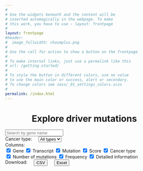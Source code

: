 ```yaml
---
#
# Use the widgets beneath and the content will be
# inserted automagically in the webpage. To make
# this work, you have to use › layout: frontpage
#
layout: frontpage
#header:
#  image_fullwidth: chasmplus.png
#
# Use the call for action to show a button on the frontpage
#
# To make internal links, just use a permalink like this
# url: /getting-started/
#
# To style the button in different colors, use no value
# to use the main color or success, alert or secondary.
# To change colors see sass/_01_settings_colors.scss
#
permalink: /index.html
---
```

<div style="text-align:center"><h1>Explore driver mutations</h1></div>

<div id="tabulator-controls" class="table-controls">
  <div class="medium-8" style="display:block;margin-left:auto;margin-right:auto;">
    <input name="name" type="text" placeholder="Search by gene name" class="form-control">
  </div>
  <div class="medium-2 columns">
    <div style="float:left;">Cancer type:</div>
    <select name="ctype" placeholder="Select a cancer type">
      <option value="All">All types</option>
      <option value="THCA">THCA</option>
      <option value="BRCA">BRCA</option>
      <option value="LGG">LGG</option>
      <option value="UCEC">UCEC</option>
      <option value="GBM">GBM</option>
      <option value="LIHC">LIHC</option>
      <option value="STAD">STAD</option>
      <option value="PRAD">PRAD</option>
      <option value="BLCA">BLCA</option>
      <option value="OV">OV</option>
      <option value="LUAD">LUAD</option>
      <option value="UVM">UVM</option>
      <option value="PAAD">PAAD</option>
      <option value="LUSC">LUSC</option>
      <option value="COAD">COAD</option>
      <option value="UCS">UCS</option>
      <option value="TGCT">TGCT</option>
      <option value="READ">READ</option>
      <option value="HNSC">HNSC</option>
      <option value="KIRP">KIRP</option>
      <option value="KIRC">KIRC</option>
      <option value="MESO">MESO</option>
      <option value="ESCA">ESCA</option>
      <option value="CESC">CESC</option>
      <option value="LAML">LAML</option>
      <option value="CHOL">CHOL</option>
      <option value="SARC">SARC</option>
      <option value="DLBC">DLBC</option>
      <option value="THYM">THYM</option>
      <option value="KICH">KICH</option>
      <option value="ACC">ACC</option>
      <option value="PCPG">PCPG</option>
    </select>
  </div>
  <div class="medium-6 columns" style="display:block;margin-left:auto;margin-right:auto;">
    Columns:<br>
    <input type="checkbox" name="Hugo_Symbol" checked> Gene
    <input type="checkbox" name="Transcript_ID" checked> Transcript
    <input type="checkbox" name="HGVSp_Short" checked> Mutation
    <input type="checkbox" name="gwCHASMplus score" checked> Score
    <input type="checkbox" name="cancer type with highest prevalence" checked> Cancer type
    <br>
    <input type="checkbox" name="number of mutations (highest cancer type)" checked> Number of mutations
    <input type="checkbox" name="frequency category (highest cancer type)" checked> Frequency
    <input type="checkbox" name="url" checked> Detailed information
  </div>
  <div class="medium-4 columns">
    Download:<br>
    <button type="button" name="csv-download">CSV</button>
    <button type="button" name="xlsx-download">Excel</button>
  </div>
</div>
<div id="example-table" class="medium-12 columns"></div>

<!--
<br>
<br>
<p><strong>Interactive viewers:</strong></p>
<ul class="side-nav">
<li><a href="http://www.cravat.us/CRAVAT/job_detail.html?job_id=collintokheim_20180815_205745">ACC: Adrenocortical carcinoma</a></li>
<li><a href="http://www.cravat.us/CRAVAT/job_detail.html?job_id=collintokheim_20180815_205936">BLCA: Bladder Urothelial Carcinoma</a></li>
<li><a href="http://www.cravat.us/CRAVAT/job_detail.html?job_id=collintokheim_20180815_205945">BRCA: Breast invasive carcinoma</a></li>
<li><a href="http://www.cravat.us/CRAVAT/job_detail.html?job_id=collintokheim_20180815_210009">CESC: Cervical squamous cell carcinoma and endocervical adenocarcinoma</a></li>
<li><a href="http://www.cravat.us/CRAVAT/job_detail.html?job_id=collintokheim_20180815_210000">CHOL: Cholangiocarcinoma</a></li>
<li><a href="http://www.cravat.us/CRAVAT/job_detail.html?job_id=collintokheim_20180815_210104">COAD: Colon adenocarcinoma</a></li>
<li><a href="http://www.cravat.us/CRAVAT/job_detail.html?job_id=collintokheim_20180815_210049">DLBC: Lymphoid Neoplasm Diffuse Large B-cell Lymphoma</a></li>
<li><a href="http://www.cravat.us/CRAVAT/job_detail.html?job_id=collintokheim_20180815_210127">ESCA: Esophageal carcinoma</a></li>
<li><a href="http://www.cravat.us/CRAVAT/job_detail.html?job_id=collintokheim_20180815_210116">GBM: Glioblastoma multiforme</a></li>
<li><a href="http://www.cravat.us/CRAVAT/job_detail.html?job_id=collintokheim_20180815_210138">HNSC: Head and Neck squamous cell carcinoma</a></li>
<li><a href="http://www.cravat.us/CRAVAT/job_detail.html?job_id=collintokheim_20180815_210213">KICH: Kidney Chromophobe</a></li>
<li><a href="http://www.cravat.us/CRAVAT/job_detail.html?job_id=collintokheim_20180815_210149">KIRC: Kidney renal clear cell carcinoma</a></li>
<li><a href="http://www.cravat.us/CRAVAT/job_detail.html?job_id=collintokheim_20180815_210247">KIRP: Kidney renal papillary cell carcinoma</a></li>
<li><a href="http://www.cravat.us/CRAVAT/job_detail.html?job_id=collintokheim_20180815_210234">LAML: Acute Myeloid Leukemia</a></li>
<li><a href="http://www.cravat.us/CRAVAT/job_detail.html?job_id=collintokheim_20180815_210225">LGG: Brain Lower Grade Glioma</a></li>
<li><a href="http://www.cravat.us/CRAVAT/job_detail.html?job_id=collintokheim_20180815_210300">LIHC: Liver hepatocellular carcinoma</a></li>
<li><a href="http://www.cravat.us/CRAVAT/job_detail.html?job_id=collintokheim_20180815_210313">LUAD: Lung adenocarcinoma</a></li>
<li><a href="http://www.cravat.us/CRAVAT/job_detail.html?job_id=collintokheim_20180815_210339">LUSC: Lung squamous cell carcinoma</a></li>
<li><a href="http://www.cravat.us/CRAVAT/job_detail.html?job_id=collintokheim_20180815_210326">MESO: Mesothelioma</a></li>
<li><a href="http://www.cravat.us/CRAVAT/job_detail.html?job_id=collintokheim_20180815_210352">OV: Ovarian serous cystadenocarcinoma</a></li>
<li><a href="http://www.cravat.us/CRAVAT/job_detail.html?job_id=collintokheim_20180815_210401">PAAD: Pancreatic adenocarcinoma</a></li>
<li><a href="http://www.cravat.us/CRAVAT/job_detail.html?job_id=collintokheim_20180815_210424">PANCAN: Pan-cancer (multiple cancer types)</a></li>
<li><a href="http://www.cravat.us/CRAVAT/job_detail.html?job_id=collintokheim_20180815_210416">PCPG: Pheochromocytoma and Paraganglioma</a></li>
<li><a href="http://www.cravat.us/CRAVAT/job_detail.html?job_id=collintokheim_20180815_210447">PRAD: Prostate adenocarcinoma</a></li>
<li><a href="http://www.cravat.us/CRAVAT/job_detail.html?job_id=collintokheim_20180815_210439">READ: Rectum adenocarcinoma</a></li>
<li><a href="http://www.cravat.us/CRAVAT/job_detail.html?job_id=collintokheim_20180815_210432">SARC: Sarcoma</a></li>
<li><a href="http://www.cravat.us/CRAVAT/job_detail.html?job_id=collintokheim_20180815_210453">SKCM: Skin Cutaneous Melanoma</a></li>
<li><a href="http://www.cravat.us/CRAVAT/job_detail.html?job_id=collintokheim_20180815_210527">STAD: Stomach adenocarcinoma</a></li>
<li><a href="http://www.cravat.us/CRAVAT/job_detail.html?job_id=collintokheim_20180815_210517">TGCT: Testicular Germ Cell Tumors</a></li>
<li><a href="http://www.cravat.us/CRAVAT/job_detail.html?job_id=collintokheim_20180815_210507">THCA: Thyroid carcinoma</a></li>
<li><a href="http://www.cravat.us/CRAVAT/job_detail.html?job_id=collintokheim_20180815_210500">THYM: Thymoma</a></li>
<li><a href="http://www.cravat.us/CRAVAT/job_detail.html?job_id=collintokheim_20180815_210552">UCEC: Uterine Corpus Endometrial Carcinoma</a></li>
<li><a href="http://www.cravat.us/CRAVAT/job_detail.html?job_id=collintokheim_20180815_210542">UCS: Uterine Carcinosarcoma</a></li>
<li><a href="http://www.cravat.us/CRAVAT/job_detail.html?job_id=collintokheim_20180815_210535">UVM: Uveal Melanoma</a></li>
</ul>
-->
